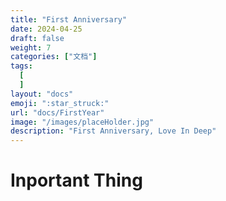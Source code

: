 ```yaml
---
title: "First Anniversary"
date: 2024-04-25
draft: false
weight: 7
categories: ["文档"]
tags:
  [
  ]
layout: "docs"
emoji: ":star_struck:"
url: "docs/FirstYear"
image: "/images/placeHolder.jpg"
description: "First Anniversary, Love In Deep"
---
```

# Inportant Thing